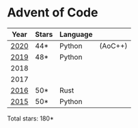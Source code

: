 # Advent of Code

| Year          | Stars | Language |         |
| ------------- | ----- | -------- | ------- |
| [2020](/2020) | 44*   | Python   | (AoC++) |
| [2019](/2019) | 48*   | Python   |         |
| 2018          |       |          |         |
| 2017          |       |          |         |
| [2016](/2016) | 50*   | Rust     |         |
| [2015](/2015) | 50*   | Python   |         |

Total stars: 180*